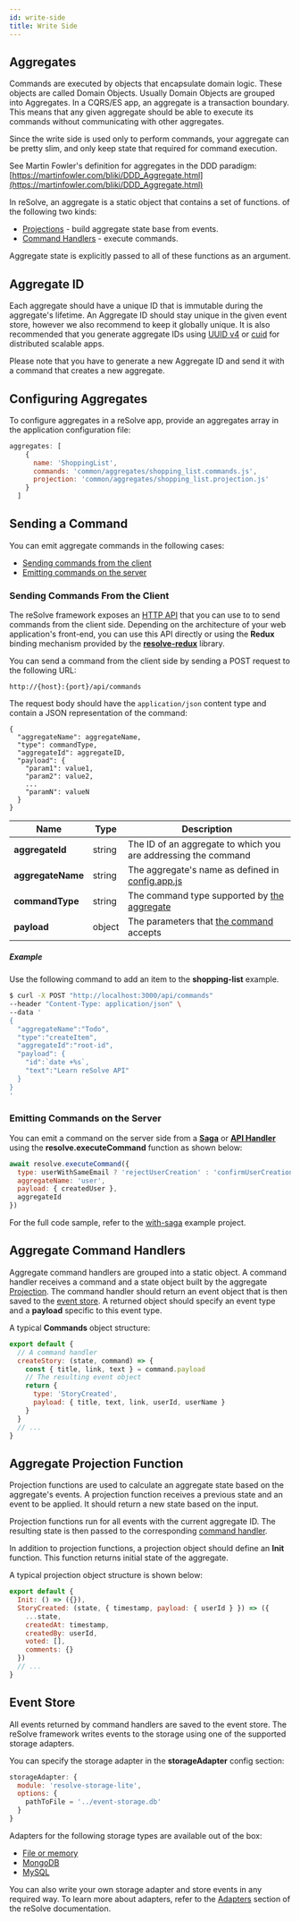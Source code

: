 ```yaml
---
id: write-side
title: Write Side
---
```


## Aggregates

Commands are executed by objects that encapsulate domain logic. These objects are called Domain Objects.
Usually Domain Objects are grouped into Aggregates. In a CQRS/ES app, an aggregate is a transaction boundary. This means that any given aggregate should be able to execute its commands without communicating with other aggregates.

Since the write side is used only to perform commands, your aggregate can be pretty slim, and only keep state that required for command execution.

See Martin Fowler's definition for aggregates in the DDD paradigm: [https://martinfowler.com/bliki/DDD_Aggregate.html](https://martinfowler.com/bliki/DDD_Aggregate.html)

In reSolve, an aggregate is a static object that contains a set of functions. of the following two kinds:

- [Projections](#aggregate-projection-function) - build aggregate state base from events.
- [Command Handlers](#aggregate-command-handlers) - execute commands.

Aggregate state is explicitly passed to all of these functions as an argument.

## Aggregate ID

Each aggregate should have a unique ID that is immutable during the aggregate's lifetime. An Aggregate ID should stay unique in the given event store, however we also recommend to keep it
globally unique. It is also recommended that you generate aggregate IDs using [UUID v4](https://github.com/kelektiv/node-uuid#version-4) or [cuid](https://github.com/ericelliott/cuid) for distributed scalable apps.

Please note that you have to generate a new Aggregate ID and send it with a command that creates a new aggregate.

## Configuring Aggregates

To configure aggregates in a reSolve app, provide an aggregates array in the application configuration file:

<!-- prettier-ignore-start -->

[embedmd]:# (../../examples/shopping-list/config.app.js /aggregates: \[/ /\]/)
```js
aggregates: [
    {
      name: 'ShoppingList',
      commands: 'common/aggregates/shopping_list.commands.js',
      projection: 'common/aggregates/shopping_list.projection.js'
    }
  ]
```

<!-- prettier-ignore-end -->

## Sending a Command

You can emit aggregate commands in the following cases:

- [Sending commands from the client](#sending-commands-from-the-client)
- [Emitting commands on the server](#emitting-commands-on-the-server)

### Sending Commands From the Client

The reSolve framework exposes an [HTTP API](api-reference.md#commands-http-api) that you can use to to send commands from the client side. Depending on the architecture of your web application's front-end, you can use this API directly or using the **Redux** binding mechanism provided by the **[resolve-redux](https://github.com/reimagined/resolve/tree/master/packages/core/resolve-redux)** library.

You can send a command from the client side by sending a POST request to the following URL:

```
http://{host}:{port}/api/commands
```

The request body should have the `application/json` content type and contain a JSON representation of the command:

```
{
  "aggregateName": aggregateName,
  "type": commandType,
  "aggregateId": aggregateID,
  "payload": {
    "param1": value1,
    "param2": value2,
    ...
    "paramN": valueN
  }
}
```

| Name              | Type   | Description                                                                                 |
| ----------------- | ------ | ------------------------------------------------------------------------------------------- |
| **aggregateId**   | string | The ID of an aggregate to which you are addressing the command                              |
| **aggregateName** | string | The aggregate's name as defined in [config.app.js](../examples/shopping-list/config.app.js) |
| **commandType**   | string | The command type supported by [the aggregate](../examples/shopping-list/common/aggregates)  |
| **payload**       | object | The parameters that [the command](../examples/shopping-list/common/aggregates) accepts      |

##### Example

Use the following command to add an item to the **shopping-list** example.

```sh
$ curl -X POST "http://localhost:3000/api/commands"
--header "Content-Type: application/json" \
--data '
{
  "aggregateName":"Todo",
  "type":"createItem",
  "aggregateId":"root-id",
  "payload": {
    "id":`date +%s`,
    "text":"Learn reSolve API"
  }
}
'
```

### Emitting Commands on the Server

You can emit a command on the server side from a **[Saga](advanced-techniques.md#process-managers-sagas)** or **[API Handler](api-handlers.md)** using the **resolve.executeCommand** function as shown below:

```js
await resolve.executeCommand({
  type: userWithSameEmail ? 'rejectUserCreation' : 'confirmUserCreation',
  aggregateName: 'user',
  payload: { createdUser },
  aggregateId
})
```

For the full code sample, refer to the [with-saga](https://github.com/reimagined/resolve/tree/master/examples/with-saga) example project.

## Aggregate Command Handlers

Aggregate command handlers are grouped into a static object. A command handler receives a command and a state object built by the aggregate [Projection](#aggregate-projection-function). The command handler should return an event object that is then saved to the [event store](#event-store). A returned object should specify an event type and a **payload** specific to this event type.

A typical **Commands** object structure:

```js
export default {
  // A command handler
  createStory: (state, command) => {
    const { title, link, text } = command.payload
    // The resulting event object
    return {
      type: 'StoryCreated',
      payload: { title, text, link, userId, userName }
    }
  }
  // ...
}
```

## Aggregate Projection Function

Projection functions are used to calculate an aggregate state based on the aggregate's events. A projection function receives a previous state and an event to be applied. It should return a new state based on the input.

Projection functions run for all events with the current aggregate ID. The resulting state is then passed to the corresponding [command handler](#aggregate-command-handlers).

In addition to projection functions, a projection object should define an **Init** function. This function returns initial state of the aggregate.

A typical projection object structure is shown below:

```js
export default {
  Init: () => ({}),
  StoryCreated: (state, { timestamp, payload: { userId } }) => ({
    ...state,
    createdAt: timestamp,
    createdBy: userId,
    voted: [],
    comments: {}
  })
  // ...
}
```

## Event Store

All events returned by command handlers are saved to the event store. The reSolve framework writes events to the storage using one of the supported storage adapters.

You can specify the storage adapter in the **storageAdapter** config section:

```js
storageAdapter: {
  module: 'resolve-storage-lite',
  options: {
    pathToFile = '../event-storage.db'
  }
}
```

Adapters for the following storage types are available out of the box:

- [File or memory](https://github.com/reimagined/resolve/tree/master/packages/adapters/storage-adapters/resolve-storage-lite)
- [MongoDB](https://github.com/reimagined/resolve/tree/master/packages/adapters/storage-adapters/resolve-storage-mongo)
- [MySQL](https://github.com/reimagined/resolve/tree/master/packages/adapters/storage-adapters/resolve-storage-mysql)

You can also write your own storage adapter and store events in any required way. To learn more about adapters, refer to the [Adapters](advanced-techniques.md#adapters) section of the reSolve documentation.
